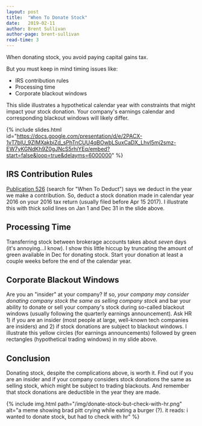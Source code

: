 ```yaml
---
layout: post
title:  "When To Donate Stock"
date:   2019-02-11
author: Brent Sullivan
author-page: brent-sullivan
read-time: 3
---
```


When donating stock, you avoid paying capital gains tax.

But you must keep in mind timing issues like:
+ IRS contribution rules
+ Processing time
+ Corporate blackout windows

This slide illustrates a hypothetical calendar year with constraints that might impact your stock donation. Your company's earnings calendar and corresponding blackout windows will likely differ. 

{% include slides.html id="https://docs.google.com/presentation/d/e/2PACX-1vT7bIU_9ZIMXakbiZd_sPhTnCUU4qBOwbLSuxCaDX_LhvI5mj2smz-EW7yKGNdKh9Z0gJNcS5rhiYEq/embed?start=false&loop=true&delayms=6000000" %}

IRS Contribution Rules
---
[Publication 526](https://www.irs.gov/pub/irs-pdf/p526.pdf) (search for "When To Deduct") says we deduct in the year we make a contribution. So, deduct a stock donation made in calendar year 2016 on your 2016 tax return (usually filed before Apr 15 2017). I illustrate this with thick solid lines on Jan 1 and Dec 31 in the slide above. 

Processing Time
---
Transferring stock between brokerage accounts takes about *seven* days (it's annoying...I know). I show this little hiccup by truncating the amount of green available in Dec for donating stock. Start your donation at least a couple weeks before the end of the calendar year.

Corporate Blackout Windows
---
Are you an "insider" at your company? If so, *your company may consider donating company stock the same as selling company stock* and bar your ability to donate or sell your company's stock during so-called blackout windows (usually following the quarterly earnings announcement). Ask HR 1) if you are an insider (most people at large, well-known tech companies are insiders) and 2) if stock donations are subject to blackout windows. I illustrate this yellow circles (for earnings announcements) followed by green rectangles (hypothetical trading windows) in my slide above.

Conclusion
---
Donating stock, despite the complications above, is worth it. Find out if you are an insider and if your company considers stock donations the same as selling stock, which might be subject to trading blackouts. And remember that stock donations are deductible in the year they are made.

{% include img.html 
    path="/img/donate-stock-but-check-with-hr.png"
    alt="a meme showing brad pitt crying while eating a burger (?). it reads: i wanted to donate stock, but had to check with hr"
%}





